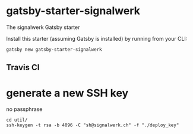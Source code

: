 # gatsby-starter-signalwerk
The signalwerk Gatsby starter

Install this starter (assuming Gatsby is installed) by running from your CLI:
```
gatsby new gatsby-starter-signalwerk
```




## Travis CI

# generate a new SSH key
no passphrase
```
cd util/
ssh-keygen -t rsa -b 4096 -C "sh@signalwerk.ch" -f "./deploy_key"

```
